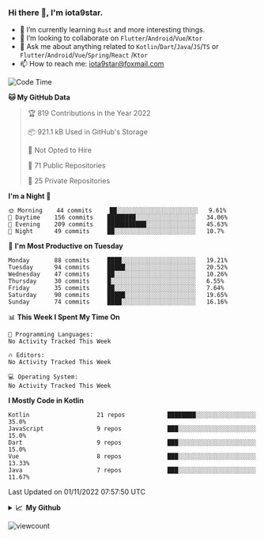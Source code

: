 ### Hi there 👋, I'm iota9star.

- 🌱 I’m currently learning `Rust` and more interesting things.
- 👯 I’m looking to collaborate on `Flutter`/`Android`/`Vue`/`Ktor`
- 💬 Ask me about anything related to `Kotlin`/`Dart`/`Java`/`JS`/`TS` or `Flutter`/`Android`/`Vue`/`Spring`/`React`
  /`Ktor`
- 📫 How to reach me: [iota9star@foxmail.com](iota9star@foxmail.com)



<!--START_SECTION:waka-->
![Code Time](http://img.shields.io/badge/Code%20Time-3%2C090%20hrs%2054%20mins-blue)

**🐱 My GitHub Data** 

> 🏆 819 Contributions in the Year 2022
 > 
> 📦 921.1 kB Used in GitHub's Storage 
 > 
> 🚫 Not Opted to Hire
 > 
> 📜 71 Public Repositories 
 > 
> 🔑 25 Private Repositories  
 > 
**I'm a Night 🦉** 

```text
🌞 Morning    44 commits     ██░░░░░░░░░░░░░░░░░░░░░░░   9.61% 
🌆 Daytime    156 commits    ████████░░░░░░░░░░░░░░░░░   34.06% 
🌃 Evening    209 commits    ███████████░░░░░░░░░░░░░░   45.63% 
🌙 Night      49 commits     ██░░░░░░░░░░░░░░░░░░░░░░░   10.7%

```
📅 **I'm Most Productive on Tuesday** 

```text
Monday       88 commits     ████░░░░░░░░░░░░░░░░░░░░░   19.21% 
Tuesday      94 commits     █████░░░░░░░░░░░░░░░░░░░░   20.52% 
Wednesday    47 commits     ██░░░░░░░░░░░░░░░░░░░░░░░   10.26% 
Thursday     30 commits     █░░░░░░░░░░░░░░░░░░░░░░░░   6.55% 
Friday       35 commits     ██░░░░░░░░░░░░░░░░░░░░░░░   7.64% 
Saturday     90 commits     █████░░░░░░░░░░░░░░░░░░░░   19.65% 
Sunday       74 commits     ████░░░░░░░░░░░░░░░░░░░░░   16.16%

```


📊 **This Week I Spent My Time On** 

```text
💬 Programming Languages: 
No Activity Tracked This Week

🔥 Editors: 
No Activity Tracked This Week

💻 Operating System: 
No Activity Tracked This Week

```

**I Mostly Code in Kotlin** 

```text
Kotlin                   21 repos            ████████░░░░░░░░░░░░░░░░░   35.0% 
JavaScript               9 repos             ███░░░░░░░░░░░░░░░░░░░░░░   15.0% 
Dart                     9 repos             ███░░░░░░░░░░░░░░░░░░░░░░   15.0% 
Vue                      8 repos             ███░░░░░░░░░░░░░░░░░░░░░░   13.33% 
Java                     7 repos             ███░░░░░░░░░░░░░░░░░░░░░░   11.67%

```



 Last Updated on 01/11/2022 07:57:50 UTC
<!--END_SECTION:waka-->

<details>
  <summary><b>📈&nbsp;&nbsp;My Github</b></summary>
  <br>
  <img src='https://github-profile-trophy.vercel.app/?username=iota9star'>
  <img src='https://bad-apple-github-readme.vercel.app/api?show_bg=1&username=iota9star&hide_title=true'>
  <img src='http://cr-skills-chart-widget.azurewebsites.net/api/api?username=iota9star'>
</details>


![viewcount](https://count.getloli.com/get/@iota9star?theme=rule34)
